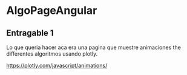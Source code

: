 # AlgoPageAngular

## Entragable 1

Lo que queria hacer aca era una pagina que muestre animaciones the differentes algoritmos usando plotly.

https://plotly.com/javascript/animations/



